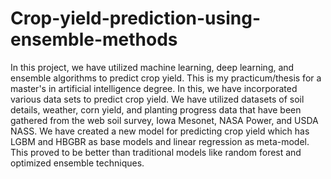 # Crop-yield-prediction-using-ensemble-methods
In this project, we have utilized machine learning, deep learning, and ensemble algorithms to predict crop yield.
This is my practicum/thesis for a master's in artificial intelligence degree.
In this, we have incorporated various data sets to predict crop yield.
We have utilized datasets of soil details, weather, corn yield, and planting progress data that have been gathered from the web soil survey, Iowa Mesonet, NASA Power, and USDA NASS.
We have created a new model for predicting crop yield which has LGBM and HBGBR as base models and linear regression as meta-model. This proved to be better than traditional models like random forest and optimized ensemble techniques.
